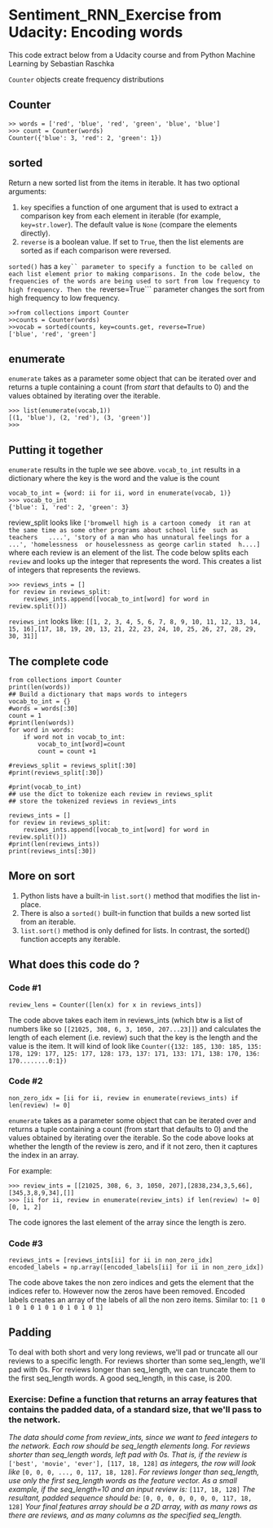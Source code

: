 # Sentiment_RNN_Exercise from Udacity: Encoding words

This code extract below from a Udacity course and from Python Machine Learning by Sebastian Raschka

```Counter``` objects create frequency distributions
## Counter
```
>> words = ['red', 'blue', 'red', 'green', 'blue', 'blue']
>>> count = Counter(words)
Counter({'blue': 3, 'red': 2, 'green': 1})
```



## sorted
Return a new sorted list from the items in iterable. It has two optional arguments:
1.  ```key``` specifies a function of one argument that is used to extract a comparison key from each element in iterable (for example, ```key=str.lower```). The default value is ```None``` (compare the elements directly).
2. ```reverse``` is a boolean value. If set to ```True```, then the list elements are sorted as if each comparison were reversed.

```sorted()``` has a ```key`` parameter to specify a function to be called on each list element prior to making comparisons. In the code below, the frequencies of the words are being used to sort from low frequency to high frequency. Then the ```reverse=True``` parameter changes the sort from high frequency to low frequency.
```
>>from collections import Counter
>>counts = Counter(words)
>>vocab = sorted(counts, key=counts.get, reverse=True)
['blue', 'red', 'green']

```
## enumerate

```enumerate``` takes as a parameter some object that can be iterated over and returns a tuple containing a count (from *start* that defaults to 0) and the values obtained by iterating over the iterable.

```
>>> list(enumerate(vocab,1))
[(1, 'blue'), (2, 'red'), (3, 'green')]
>>>
```
## Putting it together
```enumerate``` results in the tuple we see above. ```vocab_to_int``` results in a dictionary where the key is the word and the value is the count
```
vocab_to_int = {word: ii for ii, word in enumerate(vocab, 1)}
>>> vocab_to_int
{'blue': 1, 'red': 2, 'green': 3}
```
review_split looks like ```['bromwell high is a cartoon comedy  it ran at the same time as some other programs about school life  such as  teachers   ....', 'story of a man who has unnatural feelings for a ...', 'homelessness  or houselessness as george carlin stated  h....]``` where each review is an element of the list.
The code below splits each ```review``` and looks up the integer that represents the word. This creates a list of integers that represents the reviews.
```
>>> reviews_ints = []
for review in reviews_split:
    reviews_ints.append([vocab_to_int[word] for word in review.split()])
```
```reviews_int``` looks like: ```[[1, 2, 3, 4, 5, 6, 7, 8, 9, 10, 11, 12, 13, 14, 15, 16],[17, 18, 19, 20, 13, 21, 22, 23, 24, 10, 25, 26, 27, 28, 29, 30, 31]]```

## The complete code
```
from collections import Counter
print(len(words))
## Build a dictionary that maps words to integers
vocab_to_int = {}
#words = words[:30]
count = 1
#print(len(words))
for word in words:
    if word not in vocab_to_int:
        vocab_to_int[word]=count
        count = count +1

#reviews_split = reviews_split[:30]
#print(reviews_split[:30])

#print(vocab_to_int)
## use the dict to tokenize each review in reviews_split
## store the tokenized reviews in reviews_ints

reviews_ints = []
for review in reviews_split:
    reviews_ints.append([vocab_to_int[word] for word in review.split()])
#print(len(reviews_ints))
print(reviews_ints[:30])
```

## More on sort
1. Python lists have a built-in ```list.sort()``` method that modifies the list in-place.
1. There is also a ```sorted()``` built-in function that builds a new sorted list from an iterable.
1. ```list.sort()``` method is only defined for lists. In contrast, the sorted() function accepts any iterable.

## What does this code do ?
### Code #1
```
review_lens = Counter([len(x) for x in reviews_ints])
```
The code above takes each item in reviews_ints (which btw is a list of numbers like so ```[[21025, 308, 6, 3, 1050, 207...23]]```) and calculates the length of each element (i.e. review) such that the key is the length and the value is the item. It will kind of look like ```Counter({132: 185, 130: 185, 135: 178, 129: 177, 125: 177, 128: 173, 137: 171, 133: 171, 138: 170, 136: 170........0:1})```
### Code #2
```
non_zero_idx = [ii for ii, review in enumerate(reviews_ints) if len(review) != 0]
```
```enumerate``` takes as a parameter some object that can be iterated over and returns a tuple containing a count (from start that defaults to 0) and the values obtained by iterating over the iterable. So the code above looks at whether the length of the review is zero, and if it not zero, then it captures the index in an array.

For example:
```
>>> review_ints = [[21025, 308, 6, 3, 1050, 207],[2838,234,3,5,66],[345,3,8,9,34],[]]
>>> [ii for ii, review in enumerate(review_ints) if len(review) != 0]
[0, 1, 2]
```
The code ignores the last element of the array since the length is zero.  
### Code #3
```
reviews_ints = [reviews_ints[ii] for ii in non_zero_idx]
encoded_labels = np.array([encoded_labels[ii] for ii in non_zero_idx])
```
The code above takes the non zero indices and gets the element that the indices refer to. However now the zeros have been removed.
Encoded labels creates an array of the labels of all the non zero items.
Similar to:
```[1 0 1 0 1 0 1 0 1 0 1 0 1 0 1]```

## Padding
To deal with both short and very long reviews, we'll pad or truncate all our reviews to a specific length. For reviews shorter than some seq_length, we'll pad with 0s. For reviews longer than seq_length, we can truncate them to the first seq_length words. A good seq_length, in this case, is 200.

### Exercise: Define a function that returns an array features that contains the padded data, of a standard size, that we'll pass to the network.

*The data should come from review_ints, since we want to feed integers to the network.
Each row should be seq_length elements long.*
*For reviews shorter than seq_length words, left pad with 0s. That is, if the review is* ```['best', 'movie', 'ever'], [117, 18, 128]``` *as integers, the row will look like* ```[0, 0, 0, ..., 0, 117, 18, 128]```.
*For reviews longer than seq_length, use only the first seq_length words as the feature vector.
As a small example, if the seq_length=10 and an input review is:* ```[117, 18, 128]```
*The resultant, padded sequence should be:* ```[0, 0, 0, 0, 0, 0, 0, 117, 18, 128]```
*Your final features array should be a 2D array, with as many rows as there are reviews, and as many columns as the specified seq_length.*
